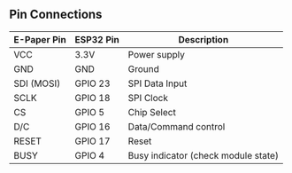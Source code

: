 ## Pin Connections

| E-Paper Pin | ESP32 Pin | Description                      |
|-------------|-----------|----------------------------------|
| VCC         | 3.3V      | Power supply                    |
| GND         | GND       | Ground                          |
| SDI (MOSI)  | GPIO 23   | SPI Data Input                  |
| SCLK        | GPIO 18   | SPI Clock                       |
| CS          | GPIO 5    | Chip Select                     |
| D/C         | GPIO 16   | Data/Command control            |
| RESET       | GPIO 17   | Reset                           |
| BUSY        | GPIO 4    | Busy indicator (check module state) |
